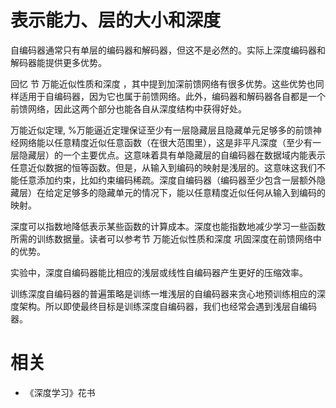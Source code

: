 

# 表示能力、层的大小和深度

自编码器通常只有单层的编码器和解码器，但这不是必然的。实际上深度编码器和解码器能提供更多优势。


回忆 节 万能近似性质和深度 ，其中提到加深前馈网络有很多优势。这些优势也同样适用于自编码器，因为它也属于前馈网络。此外，编码器和解码器各自都是一个前馈网络，因此这两个部分也能各自从深度结构中获得好处。


万能近似定理, %万能逼近定理保证至少有一层隐藏层且隐藏单元足够多的前馈神经网络能以任意精度近似任意函数（在很大范围里），这是非平凡深度（至少有一层隐藏层）的一个主要优点。这意味着具有单隐藏层的自编码器在数据域内能表示任意近似数据的恒等函数。但是，从输入到编码的映射是浅层的。这意味这我们不能任意添加约束，比如约束编码稀疏。深度自编码器（编码器至少包含一层额外隐藏层）在给定足够多的隐藏单元的情况下，能以任意精度近似任何从输入到编码的映射。

深度可以指数地降低表示某些函数的计算成本。深度也能指数地减少学习一些函数所需的训练数据量。读者可以参考节 万能近似性质和深度 巩固深度在前馈网络中的优势。


实验中，深度自编码器能比相应的浅层或线性自编码器产生更好的压缩效率。

训练深度自编码器的普遍策略是训练一堆浅层的自编码器来贪心地预训练相应的深度架构。所以即使最终目标是训练深度自编码器，我们也经常会遇到浅层自编码器。



# 相关

- 《深度学习》花书
